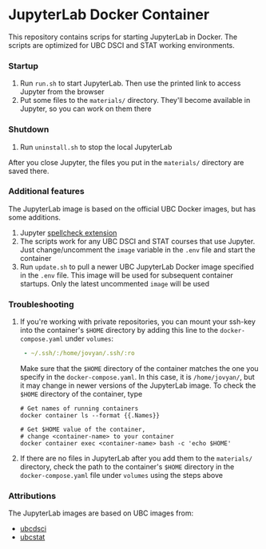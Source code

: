 # JupyterLab Docker Container

This repository contains scrips for starting JupyterLab in Docker.
The scripts are optimized for UBC DSCI and STAT working environments.

### Startup

1. Run `run.sh` to start JupyterLab. Then use the printed link to access Jupyter from the browser
2. Put some files to the `materials/` directory. They'll become available in Jupyter, so you can work on them there

### Shutdown

1. Run `uninstall.sh` to stop the local JupyterLab

After you close Jupyter, the files you put in the `materials/` directory are saved there.

### Additional features

The JupyterLab image is based on the official UBC Docker images, but has some additions.

1. Jupyter [spellcheck extension](https://github.com/jupyterlab-contrib/spellchecker)
2. The scripts work for any UBC DSCI and STAT courses that use Jupyter. Just change/uncomment the `image` variable in the `.env` file and start the container
3. Run `update.sh` to pull a newer UBC JupyterLab Docker image specified in the `.env` file. This image will be used for subsequent container startups. Only the latest uncommented `image` will be used

### Troubleshooting

1. If you're working with private repositories, you can mount your ssh-key into the container's `$HOME` directory by adding this line to the `docker-compose.yaml` under `volumes`:
   
   ```yaml
    - ~/.ssh/:/home/jovyan/.ssh/:ro
   ```
   
   Make sure that the `$HOME` directory of the container matches the one you specify in the `docker-compose.yaml`. In this case, it is `/home/jovyan/`, but it may change in newer versions of the JupyterLab image. To check the `$HOME` directory of the container, type
   
   ```shell
   # Get names of running containers
   docker container ls --format {{.Names}}
   
   # Get $HOME value of the container,
   # change <container-name> to your container
   docker container exec <container-name> bash -c 'echo $HOME'
   ```
2. If there are no files in JupyterLab after you add them to the `materials/` directory, check the path to the container's `$HOME` directory in the `docker-compose.yaml` file under `volumes` using the steps above

### Attributions

The JupyterLab images are based on UBC images from:

* [ubcdsci](https://hub.docker.com/u/ubcdsci)
* [ubcstat](https://hub.docker.com/u/ubcstat)
